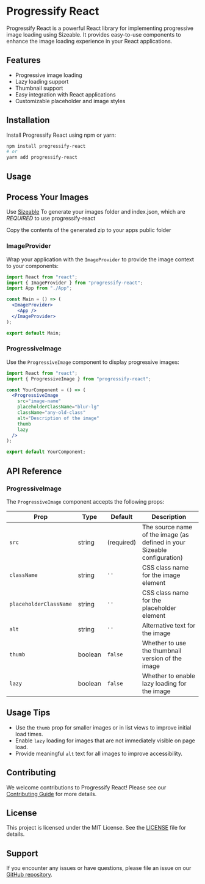 # Progressify React

Progressify React is a powerful React library for implementing progressive image loading using Sizeable. It provides easy-to-use components to enhance the image loading experience in your React applications.

## Features

- Progressive image loading
- Lazy loading support
- Thumbnail support
- Easy integration with React applications
- Customizable placeholder and image styles

## Installation

Install Progressify React using npm or yarn:

```sh
npm install progressify-react
# or
yarn add progressify-react
```

## Usage

## Process Your Images

Use [Sizeable](https://web-size.web.app/progressify) To generate your images folder and index.json, which are _REQUIRED_ to use progressify-react

Copy the contents of the generated zip to your apps public folder

### ImageProvider

Wrap your application with the `ImageProvider` to provide the image context to your components:

```jsx
import React from "react";
import { ImageProvider } from "progressify-react";
import App from "./App";

const Main = () => (
  <ImageProvider>
    <App />
  </ImageProvider>
);

export default Main;
```

### ProgressiveImage

Use the `ProgressiveImage` component to display progressive images:

```jsx
import React from "react";
import { ProgressiveImage } from "progressify-react";

const YourComponent = () => (
  <ProgressiveImage
    src="image-name"
    placeholderClassName="blur-lg"
    className="any-old-class"
    alt="Description of the image"
    thumb
    lazy
  />
);

export default YourComponent;
```

## API Reference

### ProgressiveImage

The `ProgressiveImage` component accepts the following props:

| Prop                   | Type    | Default    | Description                                                              |
| ---------------------- | ------- | ---------- | ------------------------------------------------------------------------ |
| `src`                  | string  | (required) | The source name of the image (as defined in your Sizeable configuration) |
| `className`            | string  | `''`       | CSS class name for the image element                                     |
| `placeholderClassName` | string  | `''`       | CSS class name for the placeholder element                               |
| `alt`                  | string  | `''`       | Alternative text for the image                                           |
| `thumb`                | boolean | `false`    | Whether to use the thumbnail version of the image                        |
| `lazy`                 | boolean | `false`    | Whether to enable lazy loading for the image                             |

## Usage Tips

- Use the `thumb` prop for smaller images or in list views to improve initial load times.
- Enable `lazy` loading for images that are not immediately visible on page load.
- Provide meaningful `alt` text for all images to improve accessibility.

## Contributing

We welcome contributions to Progressify React! Please see our [Contributing Guide](CONTRIBUTING.md) for more details.

## License

This project is licensed under the MIT License. See the [LICENSE](LICENSE) file for details.

## Support

If you encounter any issues or have questions, please file an issue on our [GitHub repository](https://github.com/wilkbob/progressify-react/issues).
